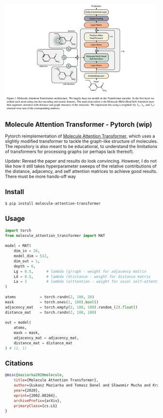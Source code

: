 <img src="./mat.png" width="500px"></img>

## Molecule Attention Transformer - Pytorch (wip)

Pytorch reimplementation of <a href="https://arxiv.org/abs/2002.08264">Molecule Attention Transformer</a>, which uses a slightly modified transformer to tackle the graph-like structure of molecules. The repository is also meant to be educational, to understand the limitations of transformers for processing graphs (or perhaps lack thereof).

Update: Reread the paper and results do look convincing. However, I do not like how it still takes hyperparameter sweeps of the relative contributions of the distance, adjacency, and self attention matrices to achieve good results. There must be more hands-off way

## Install

```bash
$ pip install molecule-attention-transformer
```

## Usage

```python
import torch
from molecule_attention_transformer import MAT

model = MAT(
    dim_in = 26,
    model_dim = 512,
    dim_out = 1,
    depth = 6,
    Lg = 0.5,      # lambda (g)raph - weight for adjacency matrix
    Ld = 0.5,      # lambda (d)istance - weight for distance matrix
    La = 1         # lambda (a)ttention - weight for usual self-attention
)

atoms           = torch.randn(2, 100, 26)
mask            = torch.ones(2, 100).bool()
adjacency_mat   = torch.empty(2, 100, 100).random_(2).float()
distance_mat    = torch.randn(2, 100, 100)

out = model(
    atoms,
    mask = mask,
    adjacency_mat = adjacency_mat,
    distance_mat = distance_mat
) # (2, 1)
```

## Citations

```bibtex
@misc{maziarka2020molecule,
    title={Molecule Attention Transformer}, 
    author={Łukasz Maziarka and Tomasz Danel and Sławomir Mucha and Krzysztof Rataj and Jacek Tabor and Stanisław Jastrzębski},
    year={2020},
    eprint={2002.08264},
    archivePrefix={arXiv},
    primaryClass={cs.LG}
}
```
